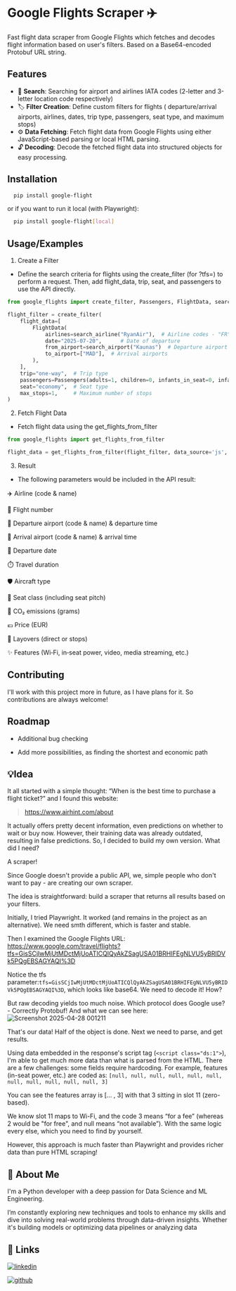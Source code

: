 # Google Flights Scraper ✈️

Fast flight data scraper from Google Flights which fetches and decodes flight information based on user's filters. Based on a Base64-encoded Protobuf URL string.

## Features
- 🔎 **Search**: Searching for airport and airlines IATA codes (2-letter and 3-letter location code respectively)
- 🏷️ **Filter Creation**: Define custom filters for flights ( departure/arrival airports, airlines, dates, trip type, passengers, seat type, and maximum stops)
- ⚙️ **Data Fetching**: Fetch flight data from Google Flights using either JavaScript-based parsing or local HTML parsing.
- 🔓 **Decoding**: Decode the fetched flight data into structured objects for easy processing.


## Installation

```bash
  pip install google-flight
```

or if you want to run it local (with Playwright):

```bash
  pip install google-flight[local]
```
   
## Usage/Examples

1. Create a Filter
* Define the search criteria for flights using the create_filter (for ?tfs=) to perform a request. Then, add flight_data, trip, seat, and passengers to use the API directly.

```python
from google_flights import create_filter, Passengers, FlightData, search_airline, search_airport

flight_filter = create_filter(
    flight_data=[
        FlightData(
            airlines=search_airline("RyanAir"),  # Airline codes - "FR" and "RK" - can be passed as list ["FR","RK"]
            date="2025-07-20",      # Date of departure
            from_airport=search_airport("Kaunas")  # Departure airport ["KUNs"]
            to_airport=["MAD"],  # Arrival airports
        ),
    ],
    trip="one-way",  # Trip type
    passengers=Passengers(adults=1, children=0, infants_in_seat=0, infants_on_lap=0),
    seat="economy",  # Seat type
    max_stops=1,     # Maximum number of stops
)
```

2. Fetch Flight Data

* Fetch flight data using the get_flights_from_filter
```python
from google_flights import get_flights_from_filter

flight_data = get_flights_from_filter(flight_filter, data_source='js', mode="common")
```

3. Result 
- The following parameters would be included in the API result:

✈️ Airline (code & name)

🔢 Flight number

🛫 Departure airport (code & name) & departure time

🛬 Arrival airport (code & name) & arrival time

📅 Departure date

⏱️ Travel duration

🛡️ Aircraft type

💺 Seat class (including seat pitch)

🌱 CO₂ emissions (grams)

💶 Price (EUR)

🔄 Layovers (direct or stops)

✨ Features (Wi‑Fi, in‑seat power, video, media streaming, etc.)
## Contributing

I'll work with this project more in future, as I have plans for it. So contributions are always welcome!


## Roadmap

- Additional bug checking

- Add more possibilities, as finding the shortest and economic path


## 💡Idea
It all started with a simple thought: “When is the best time to purchase a flight ticket?” and I found this website:
> https://www.airhint.com/about

It actually offers pretty decent information, even predictions on whether to wait or buy now.  However, their training data was already outdated, resulting in false predictions. So, I decided to build my own version. What did I need? 

A scraper!


Since Google doesn't provide a public API, we, simple people who don't want to pay - are creating our own scraper.

The idea is straightforward: build a scraper that returns all results based on your filters.

Initially, I tried Playwright. It worked (and remains in the project as an alternative). We need smth different, which is faster and stable. 

Then I examined the Google Flights URL: 
https://www.google.com/travel/flights?tfs=GisSCjIwMjUtMDctMjUoATICQlQyAkZSagUSA01BRHIFEgNLVU5yBRIDVk5PQgEBSAGYAQI%3D

Notice the tfs parameter:```tfs=GisSCjIwMjUtMDctMjUoATICQlQyAkZSagUSA01BRHIFEgNLVU5yBRIDVk5PQgEBSAGYAQI%3D```, which looks like base64. We need to decode it! How?  

But raw decoding yields too much noise. Which protocol does Google use?  -  Correctly Protobuf! 
And what we can see here: 
![Screenshot 2025-04-28 001211](https://github.com/user-attachments/assets/4790f16c-4e5a-49f5-8e4e-ddb1c3896ee8)

That's our data! Half of the object is done. Next we need to parse, and get results.

Using data embedded in the response's script tag (```<script class="ds:1">```), I'm able to get much more data than what is parsed from the HTML. 
There are a few challenges: some fields require hardcoding. For example, features (in-seat power, etc.) are coded as: ```[null, null, null, null, null, null, null, null, null, null, null, 3]```

You can see the features array is [… , 3] with that 3 sitting in slot 11 (zero-based).

We know slot 11 maps to Wi-Fi, and the code 3 means “for a fee” (whereas 2 would be "for free", and null means “not available”). With the same logic every else, which you need to find by yourself.

However, this approach is much faster than Playwright and provides richer data than pure HTML scraping!

## 🚀 About Me
I'm a Python developer with a deep passion for Data Science and ML Engineering. 

I’m constantly exploring new techniques and tools to enhance my skills and dive into solving real-world problems through data-driven insights. Whether it's building models or optimizing data pipelines or analyzing data 


## 🔗 Links
[![linkedin](https://img.shields.io/badge/linkedin-0A66C2?style=for-the-badge&logo=linkedin&logoColor=white)](https://www.linkedin.com/in/daniil-chuhai/)

[![github](https://img.shields.io/badge/GitHub-181717?logo=github&logoColor=fff&style=for-the-badge)](https://github.com/hexus07)

